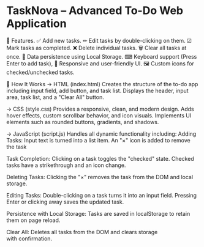 # TaskNova – Advanced To-Do Web Application

📌 Features.
✅ Add new tasks.
✏ Edit tasks by double-clicking on them.
☑ Mark tasks as completed.
❌ Delete individual tasks.
🗑 Clear all tasks at once.
💾 Data persistence using Local Storage.
⌨ Keyboard support (Press Enter to add task),
🌈 Responsive and user-friendly UI.
🖼 Custom icons for checked/unchecked tasks.

🧠 How It Works
-> HTML (index.html)
Creates the structure of the to-do app including input field, add button, and task list.
Displays the header, input area, task list, and a "Clear All" button.

-> CSS (style.css)
Provides a responsive, clean, and modern design.
Adds hover effects, custom scrollbar behavior, and icon visuals.
Implements UI elements such as rounded buttons, gradients, and shadows.

-> JavaScript (script.js)
Handles all dynamic functionality including:
Adding Tasks:
Input text is turned into a list item.
An "×" icon is added to remove the task

Task Completion:
Clicking on a task toggles the "checked" state.
Checked tasks have a strikethrough and an icon change.

Deleting Tasks:
Clicking the "×" removes the task from the DOM and local storage.

Editing Tasks:
Double-clicking on a task turns it into an input field.
Pressing Enter or clicking away saves the updated task.

Persistence with Local Storage:
Tasks are saved in localStorage to retain them on page reload.

Clear All:
Deletes all tasks from the DOM and clears storage with confirmation.
